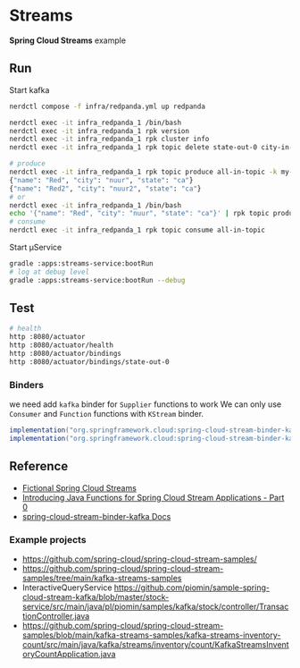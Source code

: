 # Streams

**Spring Cloud Streams** example

## Run

Start kafka

```bash
nerdctl compose -f infra/redpanda.yml up redpanda

nerdctl exec -it infra_redpanda_1 /bin/bash
nerdctl exec -it infra_redpanda_1 rpk version
nerdctl exec -it infra_redpanda_1 rpk cluster info
nerdctl exec -it infra_redpanda_1 rpk topic delete state-out-0 city-in-0

# produce
nerdctl exec -it infra_redpanda_1 rpk topic produce all-in-topic -k my-key
{"name": "Red", "city": "nuur", "state": "ca"}
{"name": "Red2", "city": "nuur2", "state": "ca"}
# or
nerdctl exec -it infra_redpanda_1 /bin/bash
echo '{"name": "Red", "city": "nuur", "state": "ca"}' | rpk topic produce all-in-topic -k my-key
# consume
nerdctl exec -it infra_redpanda_1 rpk topic consume all-in-topic
```

Start µService 

```bash
gradle :apps:streams-service:bootRun
# log at debug level
gradle :apps:streams-service:bootRun --debug
```

## Test

```bash
# health
http :8080/actuator
http :8080/actuator/health
http :8080/actuator/bindings
http :8080/actuator/bindings/state-out-0
````


### Binders 
we need add `kafka` binder for `Supplier` functions to work
We can only use `Consumer` and `Function` functions with `KStream` binder.

```gradle
implementation("org.springframework.cloud:spring-cloud-stream-binder-kafka")
implementation("org.springframework.cloud:spring-cloud-stream-binder-kafka-streams")
 ```

## Reference
- [Fictional Spring Cloud Streams](https://github.com/spring-cloud/spring-cloud-stream/blob/main/docs/src/main/asciidoc/spring-cloud-stream.adoc#functions-with-multiple-input-and-output-arguments)
- [Introducing Java Functions for Spring Cloud Stream Applications - Part 0](https://spring.io/blog/2020/07/13/introducing-java-functions-for-spring-cloud-stream-applications-part-0)
- [spring-cloud-stream-binder-kafka Docs](https://cloud.spring.io/spring-cloud-static/spring-cloud-stream-binder-kafka/)

### Example projects 
- https://github.com/spring-cloud/spring-cloud-stream-samples/
- https://github.com/spring-cloud/spring-cloud-stream-samples/tree/main/kafka-streams-samples
- InteractiveQueryService https://github.com/piomin/sample-spring-cloud-stream-kafka/blob/master/stock-service/src/main/java/pl/piomin/samples/kafka/stock/controller/TransactionController.java
- https://github.com/spring-cloud/spring-cloud-stream-samples/blob/main/kafka-streams-samples/kafka-streams-inventory-count/src/main/java/kafka/streams/inventory/count/KafkaStreamsInventoryCountApplication.java

